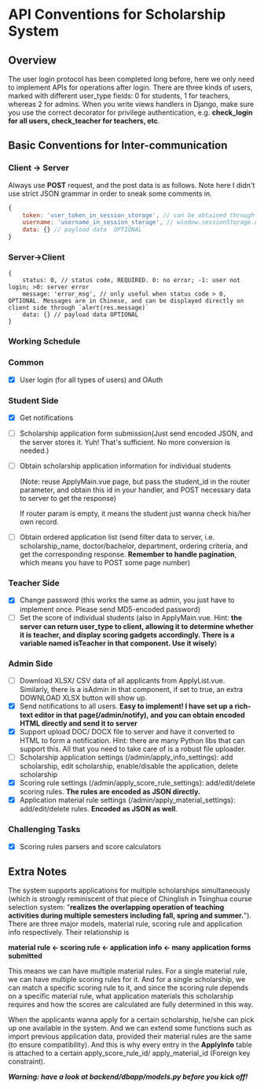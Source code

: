 # API Conventions for Scholarship System
## Overview
The user login protocol has been completed long before, here we only need to implement APIs for operations after login.
There are three kinds of users, marked with different user_type fields: 0 for students, 1 for teachers, whereas 2 for admins. When you write views handlers in Django, make sure you use the correct decorator for privilege authentication, e.g. **check_login for all users, check_teacher for teachers, etc**.

## Basic Conventions for Inter-communication

### Client -> Server

Always use **POST** request, and the post data is as follows. Note here I didn't use strict JSON grammar in order to sneak some comments in.

```js
{
    token: 'user_token_in_session_storage', // can be obtained through window.sessionStorage.token REQUIRED
    username: 'username_in_session_storage', // window.sessionStorage.username REQUIRED
    data: {} // payload data  OPTIONAL
}
```

### Server->Client

```JS
{
    status: 0, // status code, REQUIRED. 0: no error; -1: user not login; >0: server error
    message: 'error_msg', // only useful when status code > 0, OPTIONAL. Messages are in Chinese, and can be displayed directly on client side through `alert(res.message)`
    data: {} // payload data OPTIONAL
}
```

### Working Schedule

### Common

- [x] User login (for all types of users) and OAuth

### Student Side

- [x] Get notifications

- [ ] Scholarship application form submission(Just send encoded JSON, and the server stores it. Yuh! That's sufficient. No more conversion is needed.)

- [ ] Obtain scholarship application information for individual students

  (Note: reuse ApplyMain.vue page, but pass the student_id in the router parameter, and obtain this id in your handler, and POST necessary data to server to get the response)

  If router param is empty, it means the student just wanna check his/her own record.

- [ ] Obtain ordered application list (send filter data to server, i.e. scholarship_name, doctor/bachelor, department, ordering criteria, and get the corresponding response. **Remember to handle pagination**, which means you have to POST some page number)

### Teacher Side

- [x] Change password (this works the same as admin, you just have to implement once. Please send MD5-encoded password)
- [ ] Set the score of individual students (also in ApplyMain.vue. Hint: **the server can return user_type to client, allowing it to determine whether it is teacher, and display scoring gadgets accordingly. There is a variable named isTeacher in that component. Use it wisely**)

### Admin Side

- [ ] Download XLSX/ CSV data of all applicants from ApplyList.vue. Similarly, there is a isAdmin in that component, if set to true, an extra DOWNLOAD XLSX button will show up.
- [x] Send notifications to all users. **Easy to implement! I have set up a rich-text editor in that page(/admin/notify), and you can obtain encoded HTML directly and send it to server**
- [x] Support upload DOC/ DOCX file to server and have it converted to HTML to form a notification. Hint: there are many Python libs that can support this. All that you need to take care of is a robust file uploader.
- [ ] Scholarship application settings (/admin/apply_info_settings): add scholarship, edit scholarship, enable/disable the application, delete scholarship
- [x] Scoring rule settings (/admin/apply_score_rule_settings): add/edit/delete scoring rules. **The rules are encoded as JSON directly.**
- [x] Application material rule settings (/admin/apply_material_settings): add/edit/delete rules. **Encoded as JSON as well**.

### Challenging Tasks

- [x] Scoring rules parsers and score calculators

## Extra Notes

The system supports applications for multiple scholarships simultaneously (which is strongly reminiscent of that piece of Chinglish in Tsinghua course selection system: "**realizes the overlapping operation of teaching activities during multiple semesters including fall, spring and summer.**"). There are three major models, material rule, scoring rule and application info respectively. Their relationship is

**material rule <- scoring rule <- application info <- many application forms submitted**

This means we can have multiple material rules. For a single material rule, we can have multiple scoring rules for it. And for a single scholarship, we can match a specific scoring rule to it, and since the scoring rule depends on a specific material rule, what application materials this scholarship requires and how the scores are calculated are fully determined in this way.

When the applicants wanna apply for a certain scholarship, he/she can pick up one available in the system. And we can extend some functions such as import previous application data, provided their material rules are the same (to ensure compatibility). And this is why every entry in the **ApplyInfo** table is attached to a certain apply_score_rule_id/ apply_material_id (Foreign key constraint).

***Warning: have a look at backend/dbapp/models.py before you kick off!*** 
